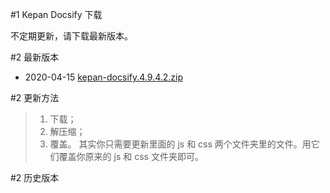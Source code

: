 #1 Kepan Docsify 下载

不定期更新，请下载最新版本。

#2 最新版本
* 2020-04-15
[kepan-docsify.4.9.4.2.zip](https://kepan.org/docsify/down/kepan-docsify.4.9.4.2.zip)

#2 更新方法
> 1. 下载；
> 2. 解压缩；
> 3. 覆盖。
> 其实你只需要更新里面的 js 和 css 两个文件夹里的文件。用它们覆盖你原来的 js 和 css 文件夹即可。

#2 历史版本


